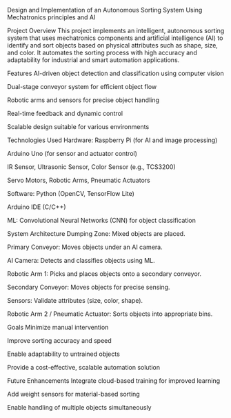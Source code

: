 Design and Implementation of an Autonomous Sorting System Using Mechatronics principles and AI

Project Overview
This project implements an intelligent, autonomous sorting system that uses mechatronics components and artificial
intelligence (AI) to identify and sort objects based on physical attributes such as shape, size, and color. 
It automates the sorting process with high accuracy and adaptability for industrial and smart automation applications.


Features
AI-driven object detection and classification using computer vision

Dual-stage conveyor system for efficient object flow

Robotic arms and sensors for precise object handling

Real-time feedback and dynamic control

Scalable design suitable for various environments


Technologies Used
Hardware:
Raspberry Pi (for AI and image processing)

Arduino Uno (for sensor and actuator control)

IR Sensor, Ultrasonic Sensor, Color Sensor (e.g., TCS3200)

Servo Motors, Robotic Arms, Pneumatic Actuators


Software:
Python (OpenCV, TensorFlow Lite)

Arduino IDE (C/C++)

ML: Convolutional Neural Networks (CNN) for object classification


System Architecture
Dumping Zone: Mixed objects are placed.

Primary Conveyor: Moves objects under an AI camera.

AI Camera: Detects and classifies objects using ML.

Robotic Arm 1: Picks and places objects onto a secondary conveyor.

Secondary Conveyor: Moves objects for precise sensing.

Sensors: Validate attributes (size, color, shape).

Robotic Arm 2 / Pneumatic Actuator: Sorts objects into appropriate bins.


Goals
Minimize manual intervention

Improve sorting accuracy and speed

Enable adaptability to untrained objects

Provide a cost-effective, scalable automation solution


Future Enhancements
Integrate cloud-based training for improved learning

Add weight sensors for material-based sorting

Enable handling of multiple objects simultaneously

